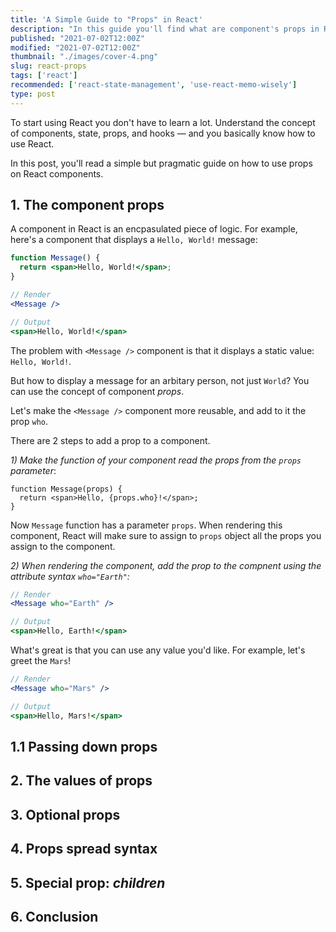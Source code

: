 ```yaml
---
title: 'A Simple Guide to "Props" in React'
description: "In this guide you'll find what are component's props in React and how to use them."
published: "2021-07-02T12:00Z"
modified: "2021-07-02T12:00Z"
thumbnail: "./images/cover-4.png"
slug: react-props
tags: ['react']
recommended: ['react-state-management', 'use-react-memo-wisely']
type: post
---
```


To start using React you don't have to learn a lot. Understand the concept of 
components, state, props, and hooks &mdash; and you basically know how to use React.  

In this post, you'll read a simple but pragmatic guide on how to use props on React components.  

## 1. The component props

A component in React is an encpasulated piece of logic. For example, here's a component that displays a `Hello, World!` message:

```jsx
function Message() {
  return <span>Hello, World!</span>;
}
```

```jsx
// Render
<Message />

// Output
<span>Hello, World!</span>
```

The problem with `<Message />` component is that it displays a static value: `Hello, World!`.  

But how to display a message for an arbitary person, not just `World`? You can use the concept of component *props*.  

Let's make the `<Message />` component more reusable, and add to it the prop `who`. 

There are 2 steps to add a prop to a component.  

*1) Make the function of your component read the props from the `props` parameter*:

```jsx{1}
function Message(props) {
  return <span>Hello, {props.who}!</span>;
}
```

Now `Message` function has a parameter `props`. When rendering this component, React will make sure to assign to `props` object all the props you assign to the component.  

*2) When rendering the component, add the prop to the compnent using the attribute syntax `who="Earth"`:*

```jsx
// Render
<Message who="Earth" />

// Output
<span>Hello, Earth!</span>
```

What's great is that you can use any value you'd like. For example, let's greet the `Mars`!

```jsx
// Render
<Message who="Mars" />

// Output
<span>Hello, Mars!</span>
```

## 1.1 Passing down props

## 2. The values of props

## 3. Optional props

## 4. Props spread syntax

## 5. Special prop: *children*

## 6. Conclusion